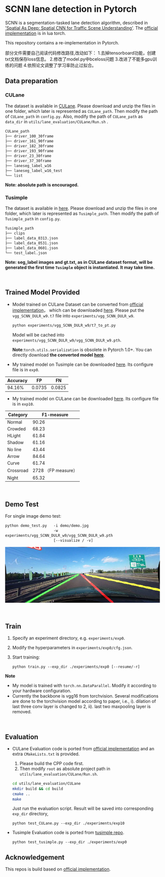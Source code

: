 # SCNN lane detection in Pytorch

SCNN is a segmentation-tasked lane detection algorithm, described in ['Spatial As Deep: Spatial CNN for Traffic Scene Understanding'](https://arxiv.org/abs/1712.06080). The [official implementation](<https://github.com/XingangPan/SCNN>) is in lua torch.

This repository contains a re-implementation in Pytorch.

部分文件需要自己阅读代码修改路径,改动如下：
1.去掉tensorboard功能，创建txt文档保存loss信息。
2.修改了model.py中bceloss问题
3.改进了不能多gpu训练的问题
4.依照论文调整了学习率防止过拟合。

## Data preparation

### CULane

The dataset is available in [CULane](https://xingangpan.github.io/projects/CULane.html). Please download and unzip the files in one folder, which later is represented as `CULane_path`.  Then modify the path of `CULane_path` in `config.py`. Also, modify the path of `CULane_path` as `data_dir`  in `utils/lane_evaluation/CULane/Run.sh` .
```
CULane_path
├── driver_100_30frame
├── driver_161_90frame
├── driver_182_30frame
├── driver_193_90frame
├── driver_23_30frame
├── driver_37_30frame
├── laneseg_label_w16
├── laneseg_label_w16_test
└── list
```

 **Note: absolute path is encouraged.**





### Tusimple
The dataset is available in [here](https://github.com/TuSimple/tusimple-benchmark/issues/3). Please download and unzip the files in one folder, which later is represented as `Tusimple_path`. Then modify the path of `Tusimple_path` in `config.py`.
```
Tusimple_path
├── clips
├── label_data_0313.json
├── label_data_0531.json
├── label_data_0601.json
└── test_label.json
```

**Note:  seg\_label images and gt.txt, as in CULane dataset format,  will be generated the first time `Tusimple` object is instantiated. It may take time.**



<br/>

## Trained Model Provided

* Model trained on CULane Dataset can be converted from [official implementation](https://github.com/XingangPan/SCNN#Testing)， which can be downloaded [here](https://drive.google.com/open?id=1Wv3r3dCYNBwJdKl_WPEfrEOt-XGaROKu). Please put the `vgg_SCNN_DULR_w9.t7` file into `experiments/vgg_SCNN_DULR_w9`.

  ```bash
  python experiments/vgg_SCNN_DULR_w9/t7_to_pt.py
  ```

  Model will be cached into `experiments/vgg_SCNN_DULR_w9/vgg_SCNN_DULR_w9.pth`. 

  **Note**:`torch.utils.serialization` is obsolete in Pytorch 1.0+. You can directly download **the converted model [here](https://drive.google.com/open?id=1bBdN3yhoOQBC9pRtBUxzeRrKJdF7uVTJ)**.



* My trained model on Tusimple can be downloaded [here](https://drive.google.com/open?id=1IwEenTekMt-t6Yr5WJU9_kv4d_Pegd_Q). Its configure file is in `exp0`.

| Accuracy | FP   | FN   |
| -------- | ---- | ---- |
| 94.16%   |0.0735|0.0825|





* My trained model on CULane can be downloaded [here](https://drive.google.com/open?id=1AZn23w8RbMh1P6lJcVcf6PcTIWJvQg9u). Its configure file is in `exp10`.

| Category  | F1-measure          |
| --------- | ------------------- |
| Normal    | 90.26               |
| Crowded   | 68.23               |
| HLight    | 61.84                |
| Shadow    | 61.16               |
| No line   | 43.44               |
| Arrow     | 84.64               |
| Curve     | 61.74               |
| Crossroad | 2728 （FP measure） |
| Night     | 65.32               |





<br/>


## Demo Test

For single image demo test:

```shell
python demo_test.py   -i demo/demo.jpg 
                      -w experiments/vgg_SCNN_DULR_w9/vgg_SCNN_DULR_w9.pth 
                      [--visualize / -v]
```

![](demo/demo_result.jpg "demo_result")



<br/>

## Train 

1. Specify an experiment directory, e.g. `experiments/exp0`. 

2. Modify the hyperparameters in `experiments/exp0/cfg.json`.

3. Start training:

   ```shell
   python train.py --exp_dir ./experiments/exp0 [--resume/-r]
   ```


**Note**


- My model is trained with `torch.nn.DataParallel`. Modify it according to your hardware configuration.
- Currently the backbone is vgg16 from torchvision. Several modifications are done to the torchvision model according to paper, i.e., i). dilation of last three conv layer is changed to 2, ii). last two maxpooling layer is removed.



<br/>

## Evaluation

* CULane Evaluation code is ported from [official implementation](<https://github.com/XingangPan/SCNN>) and an extra `CMakeLists.txt` is provided. 

  1. Please build the CPP code first.  
  2. Then modify `root` as absolute project path in `utils/lane_evaluation/CULane/Run.sh`.

  ```bash
  cd utils/lane_evaluation/CULane
  mkdir build && cd build
  cmake ..
  make
  ```

  Just run the evaluation script. Result will be saved into corresponding `exp_dir` directory, 

  ``` shell
  python test_CULane.py --exp_dir ./experiments/exp10
  ```

  

* Tusimple Evaluation code is ported from [tusimple repo](https://github.com/TuSimple/tusimple-benchmark/blob/master/evaluate/lane.py).

  ```Shell
  python test_tusimple.py --exp_dir ./experiments/exp0
  ```





## Acknowledgement

This repos is build based on [official implementation](<https://github.com/XingangPan/SCNN>).

